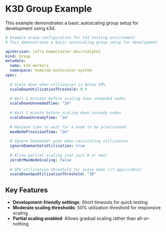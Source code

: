 # K3D Group Example

This example demonstrates a basic autoscaling group setup for development using k3d.

```yaml
# Example Group configuration for k3d testing environment
# This demonstrates a basic autoscaling group setup for development

apiVersion: infra.homecluster.dev/v1alpha1
kind: Group
metadata:
  name: k3d-workers
  namespace: homelab-autoscaler-system
spec:
  
  # Scale down when utilization is below 50%
  scaleDownUtilizationThreshold: 0.5
  
  # Wait 2 minutes before scaling down unneeded nodes
  scaleDownUnneededTime: "2m"
  
  # Wait 1 minute before scaling down unready nodes
  scaleDownUnreadyTime: "1m"
  
  # Maximum time to wait for a node to be provisioned
  maxNodeProvisionTime: "2m"
  
  # Ignore DaemonSet pods when calculating utilization
  ignoreDaemonSetsUtilization: true
  
  # Allow partial scaling (not just 0 or max)
  zeroOrMaxNodeScaling: false
  
  # GPU utilization threshold for scale down (if applicable)
  scaleDownGpuUtilizationThreshold: "30"
```

## Key Features

- **Development-friendly settings**: Short timeouts for quick testing
- **Moderate scaling thresholds**: 50% utilization threshold for responsive scaling
- **Partial scaling enabled**: Allows gradual scaling rather than all-or-nothing